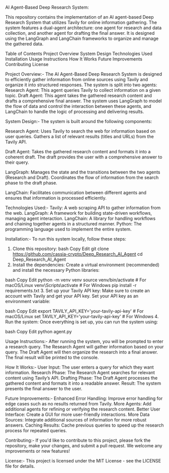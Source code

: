 AI Agent-Based Deep Research System:


This repository contains the implementation of an AI agent-based Deep Research System that utilizes Tavily for online information gathering. The system features a dual-agent architecture: one agent for research and data collection, and another agent for drafting the final answer. It is designed using the LangGraph and LangChain frameworks to organize and manage the gathered data.

Table of Contents
Project Overview
System Design
Technologies Used
Installation
Usage Instructions
How It Works
Future Improvements
Contributing
License


Project Overview:-
The AI Agent-Based Deep Research System is designed to efficiently gather information from online sources using Tavily and organize it into structured responses. The system is split into two agents:
Research Agent: This agent queries Tavily to collect information on a given topic.
Draft Agent: This agent takes the gathered research content and drafts a comprehensive final answer.
The system uses LangGraph to model the flow of data and control the interaction between these agents, and LangChain to handle the logic of processing and delivering results.


System Design:-
The system is built around the following components:

Research Agent:
Uses Tavily to search the web for information based on user queries.
Gathers a list of relevant results (titles and URLs) from the Tavily API.

Draft Agent:
Takes the gathered research content and formats it into a coherent draft.
The draft provides the user with a comprehensive answer to their query.

LangGraph:
Manages the state and the transitions between the two agents (Research and Draft).
Coordinates the flow of information from the search phase to the draft phase.

LangChain:
Facilitates communication between different agents and ensures that information is processed efficiently.


Technologies Used:-
Tavily: A web scraping API to gather information from the web.
LangGraph: A framework for building state-driven workflows, managing agent interaction.
LangChain: A library for handling workflows and chaining together agents in a structured manner.
Python: The programming language used to implement the entire system.


Installation:-
To run this system locally, follow these steps:

1. Clone this repository:
bash
Copy
Edit
git clone https://github.com/cassia-crypto/Deep_Research_AI_Agent
cd Deep_Research_AI_Agent
2. Install the dependencies:
Create a virtual environment (recommended) and install the necessary Python libraries:

bash
Copy
Edit
python -m venv venv
source venv/bin/activate  # For macOS/Linux
venv\Scripts\activate     # For Windows
pip install -r requirements.txt
3. Set up your Tavily API key:
Make sure to create an account with Tavily and get your API key. Set your API key as an environment variable:

bash
Copy
Edit
export TAVILY_API_KEY='your-tavily-api-key'  # For macOS/Linux
set TAVILY_API_KEY='your-tavily-api-key'     # For Windows
4. Run the system:
Once everything is set up, you can run the system using:

bash
Copy
Edit
python agent.py


Usage Instructions:-
After running the system, you will be prompted to enter a research query.
The Research Agent will gather information based on your query.
The Draft Agent will then organize the research into a final answer.
The final result will be printed to the console.


How It Works:-
User Input: The user enters a query for which they want information.
Research Phase: The Research Agent searches for relevant content using Tavily’s API.
Drafting Phase: The Draft Agent processes the gathered content and formats it into a readable answer.
Result: The system presents the final answer to the user.


Future Improvements:-
Enhanced Error Handling: Improve error handling for edge cases such as no results returned from Tavily.
More Agents: Add additional agents for refining or verifying the research content.
Better User Interface: Create a GUI for more user-friendly interactions.
More Data Sources: Integrate additional sources of information for more robust answers.
Caching Results: Cache previous queries to speed up the research process for repeated queries.


Contributing:-
If you'd like to contribute to this project, please fork the repository, make your changes, and submit a pull request. We welcome any improvements or new features!


License:-
This project is licensed under the MIT License - see the LICENSE file for details.
